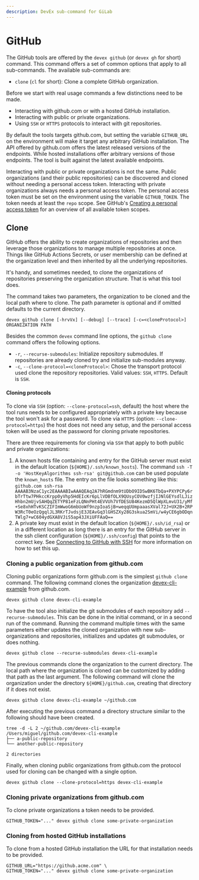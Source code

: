 ```yaml
---
description: DevEx sub-command for GiLab
---
```


# GitHub

The GitHub tools are offered by the `devex github` \(or `devex gh` for short\) command.
This command offers a set of common options that apply to all sub-commands.
The available sub-commands are:

* `clone` \(`cl` for short\): Clone a complete GitHub organization.

Before we start with real usage commands a few distinctions need to be made.

* Interacting with github.com or with a hosted GitHub installation.
* Interacting with public or private organizations.
* Using `SSH` or `HTTPS` protocols to interact with git repositories.

By default the tools targets github.com, but setting the variable `GITHUB_URL` on the environment will make it target any arbitrary GitHub installation.
The API offered by github.com offers the latest released versions of the endpoints.
While hosted installations offer arbitrary versions of those endpoints.
The tool is built against the latest available endpoints.

Interacting with public or private organizations is not the same.
Public organizations \(and their public repositories\) can be discovered and cloned without needing a personal access token.
Interacting with private organizations always needs a personal access token.
The personal access token must be set on the environment using the variable `GITHUB_TOKEN`.
The token needs at least the `repo` scope.
See GitHub's [Creating a personal access token](https://docs.github.com/en/github/authenticating-to-github/keeping-your-account-and-data-secure/creating-a-personal-access-token) for an overview of all available token scopes.

## Clone

GitHub offers the ability to create organizations of repositories and then leverage those organizations to manage multiple repositories at once.
Things like GitHub Actions Secrets, or user membership can be defined at the organization level and then inherited by all the underlying repositories.

It's handy, and sometimes needed, to clone the organizations of repositories preserving the organization structure.
That is what this tool does.

The command takes two parameters, the organization to be cloned and the local path where to clone.
The path parameter is optional and if omitted defaults to the current directory.

```text
devex github clone [-hrvVx] [--debug] [--trace] [-c=<cloneProtocol>] ORGANIZATION PATH
```

Besides the common `devex` command line options, the `github clone` command offers the following options.

* `-r`, `--recurse-submodules`: Initialize repository submodules. If repositories are already cloned try and initialize sub-modules anyway.
* `-c`, `--clone-protocol=<cloneProtocol>`: Chose the transport protocol used clone the repository repositories. Valid values: `SSH`, `HTTPS`. Default is `SSH`.

#### Cloning protocols

To clone via `SSH` \(option: `--clone-protocol=ssh`, default\) the host where the tool runs needs to be configured appropriately with a private key because the tool won't ask for a password.
To clone via `HTTPS` \(option: `--clone-protocol=https`\) the host does not need any setup, and the personal access token will be used as the password for cloning private repositories.

There are three requirements for cloning via `SSH` that apply to both public and private organizations:

1. A known hosts file containing and entry for the GitHub server must exist in the default location \(`${HOME}/.ssh/known_hosts`\).
The command `ssh -T -o 'HostKeyAlgorithms ssh-rsa' git@github.com` can be used populate the `known_hosts` file.
The entry on the file looks something like this: `github.com ssh-rsa AAAAB3NzaC1yc2EAAAABIwAAAQEAq2A7hRGmdnm9tUDbO9IDSwBK6TbQa+PXYPCPy6rbTrTtw7PHkccKrpp0yVhp5HdEIcKr6pLlVDBfOLX9QUsyCOV0wzfjIJNlGEYsdlLJizHhbn2mUjvSAHQqZETYP81eFzLQNnPHt4EVVUh7VfDESU84KezmD5QlWpXLmvU31/yMf+Se8xhHTvKSCZIFImWwoG6mbUoWf9nzpIoaSjB+weqqUUmpaaasXVal72J+UX2B+2RPW3RcT0eOzQgqlJL3RKrTJvdsjE3JEAvGq3lGHSZXy28G3skua2SmVi/w4yCE6gbODqnTWlg7+wC604ydGXA8VJiS5ap43JXiUFFAaQ==`
2. A private key must exist in the default location \(`${HOME}/.ssh/id_rsa`\) or in a different location as long there is an entry for the GitHub server in the ssh client configuration \(`${HOME}/.ssh/config`\) that points to the correct key.
See [Connecting to GitHub with SSH](https://docs.github.com/en/github/authenticating-to-github/connecting-to-github-with-ssh) for more information on how to set this up.

### Cloning a public organization from github.com

Cloning public organizations form github.com is the simplest `github clone` command.
The following command clones the organization [devex-cli-example](https://github.com/devex-cli-example) from github.com.

```text
devex github clone devex-cli-example
```

To have the tool also initialize the git submodules of each repository add `--recurse-submodules`.
This can be done in the initial command, or in a second run of the command.
Running the command multiple times with the same parameters either updates the cloned organization with new sub-organizations and repositories, initializes and updates git submodules, or does nothing.

```text
devex github clone --recurse-submodules devex-cli-example
```

The previous commands clone the organization to the current directory.
The local path where the organization is cloned can be customized by adding that path as the last argument.
The following command will clone the organization under the directory `${HOME}/github.com`, creating that directory if it does not exist.

```text
devex github clone devex-cli-example ~/github.com
```

After executing the previous command a directory structure similar to the following should have been created.

```text
tree -d -L 2 ~/github.com/devex-cli-example
/Users/miguel/github.com/devex-cli-example
├── a-public-repository
└── another-public-repository

2 directories
```

Finally, when cloning public organizations from github.com the protocol used for cloning can be changed with a single option.

```text
devex github clone --clone-protocol=https devex-cli-example
```

### Cloning private organizations from github.com

To clone private organizations a token needs to be provided.

```text
GITHUB_TOKEN="..." devex github clone some-private-organization
```

### Cloning from hosted GitHub installations

To clone from a hosted GitHub installation the URL for that installation needs to be provided.

```text
GITHUB_URL="https://github.acme.com" \
GITHUB_TOKEN="..." devex github clone some-private-organization
```
